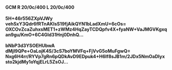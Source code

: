 #### GCM R 20/0c/400 L 20/0c/400
**5H+46r556ZXpVJWy**<br/>**vehSxY3Qdr6fRTnAKIsS19fjAikQYN1bLadXmU+6cOs=**<br/>**OXCOvZcaZuhxsMET1+zWMz4HqZayTCDQpfv4X+fyaNW+VaJMGVKgxqan9gu/KmO+6C4GId31Hnj0DnhQ...**<br/><br/>
**bNbP3d3YSOEHUbwA**<br/>**dMjI9QPe+OaLojK4S/3cS7boYMVFq+FjVvG5oMuFgwQ=**<br/>**Nxg6H4rr/RYVp7gRn6pQDkAvD9EDpuk4+H6lf8sJB1m/2JDx5NmOaDIyxsto2kjdMy1oYqjELrL5ZsOJ...**